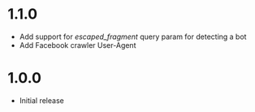 # 1.1.0

* Add support for _escaped_fragment_ query param for detecting a bot
* Add Facebook crawler User-Agent

# 1.0.0

* Initial release

